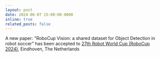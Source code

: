 ```yaml
---
layout: post
date: 2024-06-07 15:00:00-0000
inline: true
related_posts: false
---
```


A new paper: "RoboCup Vision: a shared dataset for Object Detection in robot soccer" has been accepted to [27th Robot World Cup (RoboCup 2024)](https://2024.robocup.org/), Eindhoven, The Netherlands